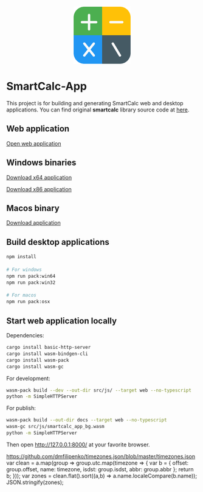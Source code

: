 <p align="center">
  <img src="assets/smartcalc.png" alt="SmartCalc" width="150" height="150" />
</p>

# SmartCalc-App
This project is for building and generating SmartCalc web and desktop applications.
You can find original **smartcalc** library source code at [here](https://github.com/erhanbaris/smartcalc/).

## Web application
[Open web application](https://erhanbaris.github.io/smartcalc-app/)


## Windows binaries
[Download x64 application](https://github.com/erhanbaris/smartcalc/releases/download/v.1.0.4/smartcalc-win64-v1.0.4.zip)

[Download x86 application](https://github.com/erhanbaris/smartcalc/releases/download/v.1.0.4/smartcalc-win-ia32-v1.0.4.zip)


## Macos binary
[Download application](https://github.com/erhanbaris/smartcalc/releases/download/v.1.0.4/smartcalc-osx-v1.0.4.zip)



## Build desktop applications

```bash
npm install

# For windows
npm run pack:win64
npm run pack:win32

# For macos
npm run pack:osx
```

## Start web application locally
Dependencies:
```bash
cargo install basic-http-server
cargo install wasm-bindgen-cli
cargo install wasm-pack
cargo install wasm-gc
```

For development:
```bash
wasm-pack build --dev --out-dir src/js/ --target web --no-typescript 
python -m SimpleHTTPServer
```

For publish:
```bash
wasm-pack build --out-dir docs --target web --no-typescript
wasm-gc src/js/smartcalc_app_bg.wasm
python -m SimpleHTTPServer
```

Then open http://127.0.0.1:8000/ at your favorite browser.

https://github.com/dmfilipenko/timezones.json/blob/master/timezones.json
var clean = a.map(group => group.utc.map(timezone => { var b = { offset: group.offset, name: timezone, isdst: group.isdst, abbr: group.abbr }; return b; }));
var zones = clean.flat().sort((a,b) => a.name.localeCompare(b.name));
JSON.stringify(zones);
